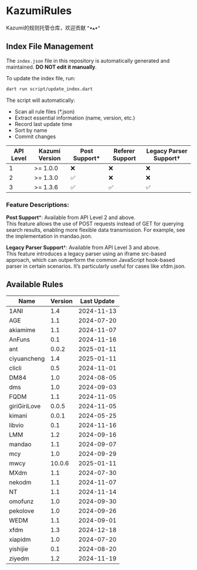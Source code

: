 # KazumiRules
Kazumi的规则托管仓库，欢迎贡献 ^•ﻌ•^

## Index File Management
The `index.json` file in this repository is automatically generated and maintained. **DO NOT edit it manually**.

To update the index file, run:
```bash
dart run script/update_index.dart
```

The script will automatically:
- Scan all rule files (*.json)
- Extract essential information (name, version, etc.)
- Record last update time
- Sort by name
- Commit changes

| API Level | Kazumi Version   | Post Support*     | Referer Support | Legacy Parser Support†   |
|-----------|------------------|-------------------|-----------------|--------------------------|
| 1         | >= 1.0.0         | ❌                |❌              | ❌                      |
| 2         | >= 1.3.0         | ✅                |❌              | ❌                      |
| 3         | >= 1.3.6         | ✅                |✅              | ✅                      |

### Feature Descriptions:

**Post Support***: Available from API Level 2 and above.  
  This feature allows the use of POST requests instead of GET for querying search results, enabling more flexible data transmission. For example, see the implementation in mandao.json.

**Legacy Parser Support**†: Available from API Level 3 and above.  
  This feature introduces a legacy parser using an iframe src-based approach, which can outperform the common JavaScript hook-based parser in certain scenarios. It’s particularly useful for cases like xfdm.json.

## Available Rules

| Name | Version | Last Update |
|------|---------|-------------|
| 1ANI | 1.4 | 2024-11-13 |
| AGE | 1.1 | 2024-07-20 |
| akiamime | 1.1 | 2024-11-07 |
| AnFuns | 0.1 | 2024-11-16 |
| ant | 0.0.2 | 2025-01-11 |
| ciyuancheng | 1.4 | 2025-01-11 |
| clicli | 0.5 | 2024-11-01 |
| DM84 | 1.0 | 2024-08-05 |
| dms | 1.0 | 2024-09-03 |
| FQDM | 1.1 | 2024-11-05 |
| giriGiriLove | 0.0.5 | 2024-11-05 |
| kimani | 0.0.1 | 2024-05-25 |
| libvio | 0.1 | 2024-11-16 |
| LMM | 1.2 | 2024-09-16 |
| mandao | 1.1 | 2024-09-07 |
| mcy | 1.0 | 2024-09-29 |
| mwcy | 10.0.6 | 2025-01-11 |
| MXdm | 1.1 | 2024-07-30 |
| nekodm | 1.1 | 2024-11-07 |
| NT | 1.1 | 2024-11-14 |
| omofunz | 1.0 | 2024-09-30 |
| pekolove | 1.0 | 2024-09-26 |
| WEDM | 1.1 | 2024-09-01 |
| xfdm | 1.3 | 2024-12-18 |
| xiapidm | 1.0 | 2024-07-20 |
| yishijie | 0.1 | 2024-08-20 |
| ziyedm | 1.2 | 2024-11-19 |